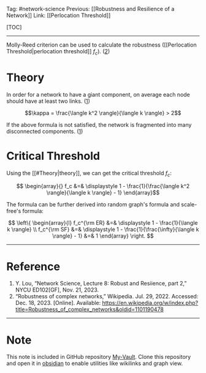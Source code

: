 Tag: #network-science 
Previous: [[Robustness and Resilience of a Network]]
Link: [[Perlocation Threshold]]

[TOC]

---

Molly-Reed criterion can be used to calculate the robustness ([[Perlocation Threshold|perlocation threshold]] $f_c$). (<u>2</u>)

# Theory

In order for a network to have a giant component, on average each node should have at least two links. (<u>1</u>)

$$\kappa = \frac{\langle k^2 \rangle}{\langle k \rangle} > 2$$

If the above formula is not satisfied, the network is fragmented into many disconnected components. (<u>1</u>)

# Critical Threshold

Using the [[#Theory|theory]], we can get the critical threshold $f_c$:

$$
\begin{array}{}
	f_c &=&
	\displaystyle
	1 - \frac{1}{\frac{\langle k^2 \rangle}{\langle k \rangle} - 1}
\end{array}$$

The formula can be further derived into random graph's formula and scale-free's formula:

$$
\left\{
	\begin{array}{l}
		f_c^{\rm ER} &=& 
		\displaystyle
		1 - \frac{1}{\langle k \rangle} \\
		f_c^{\rm SF} &=&
		\displaystyle
		1 - \frac{1}{\frac{\infty}{\langle k \rangle} - 1} &=&
		1
	\end{array}
\right.
$$

---

# Reference

1. Y. Lou, “Network Science, Lecture 8: Robust and Resiience, part 2,” NYCU ED102[GF], Nov. 21, 2023.
2. “Robustness of complex networks,” Wikipedia. Jul. 29, 2022. Accessed: Dec. 18, 2023. [Online]. Available: https://en.wikipedia.org/w/index.php?title=Robustness_of_complex_networks&oldid=1101190478


---

# Note

This note is included in GitHub repository [My-Vault](https://github.com/LittleD3092/My-Vault.git). Clone this repository and open it in [obsidian](https://obsidian.md/) to enable utilities like wikilinks and graph view.